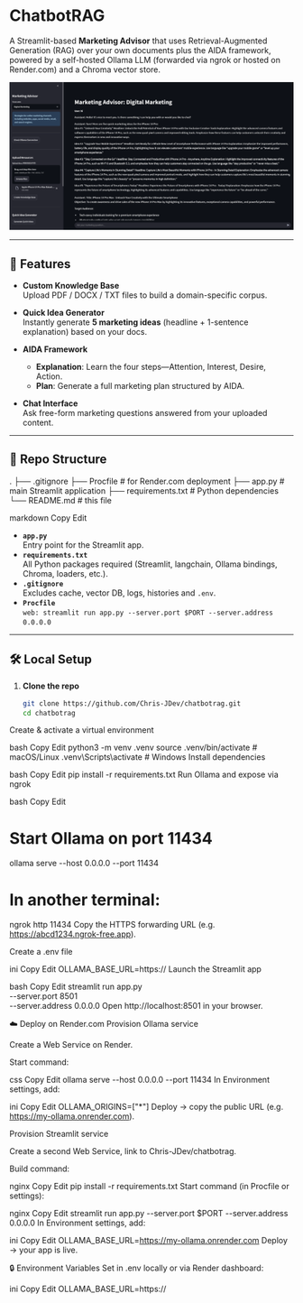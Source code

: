 # ChatbotRAG

A Streamlit-based **Marketing Advisor** that uses Retrieval-Augmented Generation (RAG) over your own documents plus the AIDA framework, powered by a self-hosted Ollama LLM (forwarded via ngrok or hosted on Render.com) and a Chroma vector store.

![Example UI](./screenshot.png)

---

## 🚀 Features

- **Custom Knowledge Base**  
  Upload PDF / DOCX / TXT files to build a domain-specific corpus.

- **Quick Idea Generator**  
  Instantly generate **5 marketing ideas** (headline + 1-sentence explanation) based on your docs.

- **AIDA Framework**  
  - **Explanation**: Learn the four steps—Attention, Interest, Desire, Action.  
  - **Plan**: Generate a full marketing plan structured by AIDA.

- **Chat Interface**  
  Ask free-form marketing questions answered from your uploaded content.

---

## 📁 Repo Structure

.
├── .gitignore
├── Procfile # for Render.com deployment
├── app.py # main Streamlit application
├── requirements.txt # Python dependencies
└── README.md # this file

markdown
Copy
Edit

- **`app.py`**  
  Entry point for the Streamlit app.
- **`requirements.txt`**  
  All Python packages required (Streamlit, langchain, Ollama bindings, Chroma, loaders, etc.).
- **`.gitignore`**  
  Excludes cache, vector DB, logs, histories and `.env`.
- **`Procfile`**  
  `web: streamlit run app.py --server.port $PORT --server.address 0.0.0.0`

---

## 🛠 Local Setup

1. **Clone the repo**  
   ```bash
   git clone https://github.com/Chris-JDev/chatbotrag.git
   cd chatbotrag
Create & activate a virtual environment

bash
Copy
Edit
python3 -m venv .venv
source .venv/bin/activate    # macOS/Linux
.venv\Scripts\activate       # Windows
Install dependencies

bash
Copy
Edit
pip install -r requirements.txt
Run Ollama and expose via ngrok

bash
Copy
Edit
# Start Ollama on port 11434
ollama serve --host 0.0.0.0 --port 11434

# In another terminal:
ngrok http 11434
Copy the HTTPS forwarding URL (e.g. https://abcd1234.ngrok-free.app).

Create a .env file

ini
Copy
Edit
OLLAMA_BASE_URL=https://<your-ngrok-url>
Launch the Streamlit app

bash
Copy
Edit
streamlit run app.py \
  --server.port 8501 \
  --server.address 0.0.0.0
Open http://localhost:8501 in your browser.

☁️ Deploy on Render.com
Provision Ollama service

Create a Web Service on Render.

Start command:

css
Copy
Edit
ollama serve --host 0.0.0.0 --port 11434
In Environment settings, add:

ini
Copy
Edit
OLLAMA_ORIGINS=["*"]
Deploy → copy the public URL (e.g. https://my-ollama.onrender.com).

Provision Streamlit service

Create a second Web Service, link to Chris-JDev/chatbotrag.

Build command:

nginx
Copy
Edit
pip install -r requirements.txt
Start command (in Procfile or settings):

nginx
Copy
Edit
streamlit run app.py --server.port $PORT --server.address 0.0.0.0
In Environment settings, add:

ini
Copy
Edit
OLLAMA_BASE_URL=https://my-ollama.onrender.com
Deploy → your app is live.

🔒 Environment Variables
Set in .env locally or via Render dashboard:

ini
Copy
Edit
OLLAMA_BASE_URL=https://<your-ngrok-or-render-url>
